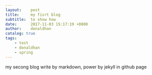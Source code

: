 ```yaml
---
layout:    post
title:     my fisrt blog
subtitle:  to show how
date:      2017-11-03 15:17:19 +0800
author:    donaldhan
catalog: true
tags:
    - test
    - donaldhan
    - spring  
---
```


my secong blog write by markdown, power by jekyll in github page
